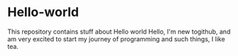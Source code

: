# Hello-world
This repository contains stuff about Hello world
Hello, I'm new togithub, and am very excited to start my journey of programming and such things,
I like tea.
